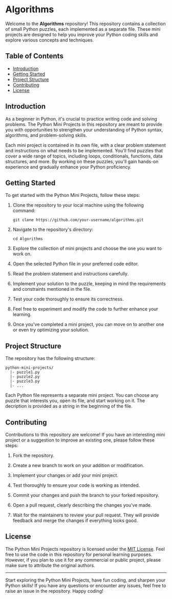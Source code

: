 # Algorithms

Welcome to the **Algorithms** repository! This repository contains a collection of small Python puzzles, each implemented as a separate file. These mini projects are designed to help you improve your Python coding skills and explore various concepts and techniques.

## Table of Contents

- [Introduction](#introduction)
- [Getting Started](#getting-started)
- [Project Structure](#project-structure)
- [Contributing](#contributing)
- [License](#license)

## Introduction

As a beginner in Python, it's crucial to practice writing code and solving problems. The Python Mini Projects in this repository are meant to provide you with opportunities to strengthen your understanding of Python syntax, algorithms, and problem-solving skills.

Each mini project is contained in its own file, with a clear problem statement and instructions on what needs to be implemented. You'll find puzzles that cover a wide range of topics, including loops, conditionals, functions, data structures, and more. By working on these puzzles, you'll gain hands-on experience and gradually enhance your Python proficiency.

## Getting Started

To get started with the Python Mini Projects, follow these steps:

1. Clone the repository to your local machine using the following command:
   ```
   git clone https://github.com/your-username/algorithms.git
   ```

2. Navigate to the repository's directory:
   ```
   cd Algorithms
   ```

3. Explore the collection of mini projects and choose the one you want to work on.

4. Open the selected Python file in your preferred code editor.

5. Read the problem statement and instructions carefully.

6. Implement your solution to the puzzle, keeping in mind the requirements and constraints mentioned in the file.

7. Test your code thoroughly to ensure its correctness.

8. Feel free to experiment and modify the code to further enhance your learning.

9. Once you've completed a mini project, you can move on to another one or even try optimizing your solution.

## Project Structure

The repository has the following structure:

```
python-mini-projects/
  |- puzzle1.py
  |- puzzle2.py
  |- puzzle3.py
  |- ...
```

Each Python file represents a separate mini project. You can choose any puzzle that interests you, open its file, and start working on it. The decription is provided as a string in the beginning of the file.

## Contributing

Contributions to this repository are welcome! If you have an interesting mini project or a suggestion to improve an existing one, please follow these steps:

1. Fork the repository.

2. Create a new branch to work on your addition or modification.

3. Implement your changes or add your mini project.

4. Test thoroughly to ensure your code is working as intended.

5. Commit your changes and push the branch to your forked repository.

6. Open a pull request, clearly describing the changes you've made.

7. Wait for the maintainers to review your pull request. They will provide feedback and merge the changes if everything looks good.

## License

The Python Mini Projects repository is licensed under the [MIT License](LICENSE). Feel free to use the code in this repository for personal learning purposes. However, if you plan to use it for any commercial or public project, please make sure to attribute the original authors.

---

Start exploring the Python Mini Projects, have fun coding, and sharpen your Python skills! If you have any questions or encounter any issues, feel free to raise an issue in the repository. Happy coding!
